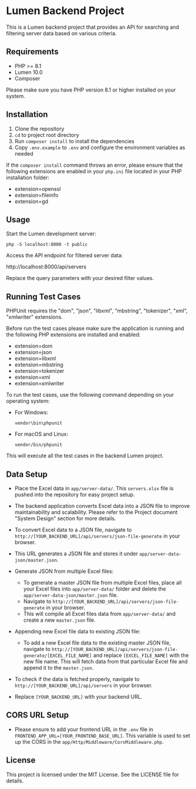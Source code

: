 # Lumen Backend Project

This is a Lumen backend project that provides an API for searching and filtering server data based on various criteria.


## Requirements

- PHP >= 8.1
- Lumen 10.0
- Composer

Please make sure you have PHP version 8.1 or higher installed on your system.

## Installation

1. Clone the repository
2. `cd` to project root directory   
3. Run `composer install` to install the dependencies
4. Copy `.env.example` to `.env` and configure the environment variables as needed

If the `composer install` command throws an error, please ensure that the following extensions are enabled in your `php.ini` file located in your PHP installation folder:

- extension=openssl
- extension=fileinfo
- extension=gd

## Usage

Start the Lumen development server:

`php -S localhost:8000 -t public`

Access the API endpoint for filtered server data:

http://localhost:8000/api/servers

Replace the query parameters with your desired filter values.


## Running Test Cases

PHPUnit requires the "dom", "json", "libxml", "mbstring", "tokenizer", "xml", "xmlwriter" extensions.

Before run the test cases please make sure the application is running and the following PHP extensions are installed and enabled:

- extension=dom
- extension=json
- extension=libxml
- extension=mbstring
- extension=tokenizer
- extension=xml
- extension=xmlwriter

To run the test cases, use the following command depending on your operating system:

- For Windows:
    ```
    vendor\bin\phpunit
    ```

- For macOS and Linux:
    ```
    vendor/bin/phpunit
    ```

This will execute all the test cases in the backend Lumen project.



## Data Setup

- Place the Excel data in `app/server-data/`. This `servers.xlsx` file is pushed into the repository for easy project setup.

- The backend application converts Excel data into a JSON file to improve maintainability and scalability. Please refer to the Project document "System Design" section for more details.

- To convert Excel data to a JSON file, navigate to `http://[YOUR_BACKEND_URL]/api/servers/json-file-generate` in your browser.

- This URL generates a JSON file and stores it under `app/server-data-json/master.json`.

- Generate JSON from multiple Excel files:
  - To generate a master JSON file from multiple Excel files, place all your Excel files into `app/server-data/` folder and delete the `app/server-data-json/master.json` file.
  - Navigate to `http://[YOUR_BACKEND_URL]/api/servers/json-file-generate` in your browser. 
  - This will compile all Excel files data from `app/server-data/`  and create a new `master.json` file.

- Appending new Excel file data to existing JSON file:
  - To add a new Excel file data to the existing master JSON file, navigate to `http://[YOUR_BACKEND_URL]/api/servers/json-file-generate/[EXCEL_FILE_NAME]` and replace `[EXCEL_FILE_NAME]` with the new file name. This will fetch data from that particular Excel file and append it to the `master.json`.

- To check if the data is fetched properly, navigate to `http://[YOUR_BACKEND_URL]/api/servers` in your browser.

- Replace `[YOUR_BACKEND_URL]` with your backend URL.


## CORS URL Setup

- Please ensure to add your frontend URL in the `.env` file in `FRONTEND_APP_URL=[YOUR_FRONTEND_BASE_URL]`. This variable is used to set up the CORS in the `app/Http/Middleware/CorsMiddleware.php`.

## License

This project is licensed under the MIT License. See the LICENSE file for details.

